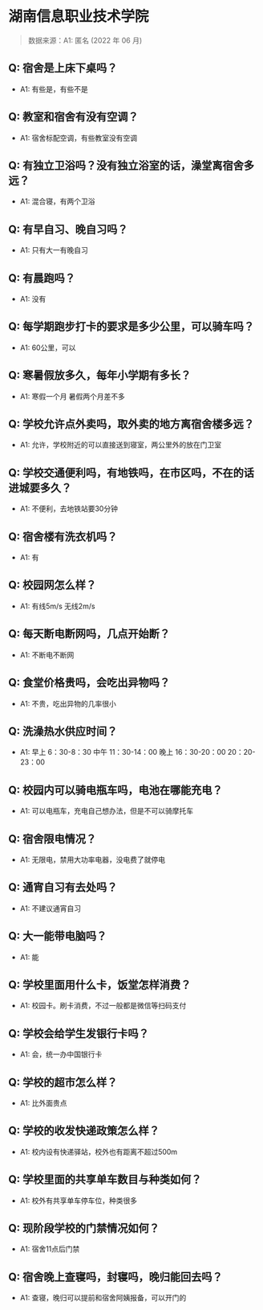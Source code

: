 # 湖南信息职业技术学院

> 数据来源：A1: 匿名 (2022 年 06 月)

## Q: 宿舍是上床下桌吗？

- A1: 有些是，有些不是

## Q: 教室和宿舍有没有空调？

- A1: 宿舍标配空调，有些教室没有空调

## Q: 有独立卫浴吗？没有独立浴室的话，澡堂离宿舍多远？

- A1: 混合寝，有两个卫浴

## Q: 有早自习、晚自习吗？

- A1: 只有大一有晚自习

## Q: 有晨跑吗？

- A1: 没有

## Q: 每学期跑步打卡的要求是多少公里，可以骑车吗？

- A1: 60公里，可以

## Q: 寒暑假放多久，每年小学期有多长？

- A1: 寒假一个月 暑假两个月差不多

## Q: 学校允许点外卖吗，取外卖的地方离宿舍楼多远？

- A1: 允许，学校附近的可以直接送到寝室，两公里外的放在门卫室

## Q: 学校交通便利吗，有地铁吗，在市区吗，不在的话进城要多久？

- A1: 不便利，去地铁站要30分钟

## Q: 宿舍楼有洗衣机吗？

- A1: 有

## Q: 校园网怎么样？

- A1: 有线5m/s 无线2m/s

## Q: 每天断电断网吗，几点开始断？

- A1: 不断电不断网

## Q: 食堂价格贵吗，会吃出异物吗？

- A1: 不贵，吃出异物的几率很小

## Q: 洗澡热水供应时间？

- A1: 早上 6：30-8：30
中午 11：30-14：00
晚上 
16：30-20：00
20：20-23：00

## Q: 校园内可以骑电瓶车吗，电池在哪能充电？

- A1: 可以电瓶车，充电自己想办法，但是不可以骑摩托车

## Q: 宿舍限电情况？

- A1: 无限电，禁用大功率电器，没电费了就停电

## Q: 通宵自习有去处吗？

- A1: 不建议通宵自习

## Q: 大一能带电脑吗？

- A1: 能

## Q: 学校里面用什么卡，饭堂怎样消费？

- A1: 校园卡。刷卡消费，不过一般都是微信等扫码支付

## Q: 学校会给学生发银行卡吗？

- A1: 会，统一办中国银行卡

## Q: 学校的超市怎么样？

- A1: 比外面贵点

## Q: 学校的收发快递政策怎么样？

- A1: 校内设有快递驿站，校外也有距离不超过500m

## Q: 学校里面的共享单车数目与种类如何？

- A1: 校外有共享单车停车位，种类很多

## Q: 现阶段学校的门禁情况如何？

- A1: 宿舍11点后门禁

## Q: 宿舍晚上查寝吗，封寝吗，晚归能回去吗？

- A1: 查寝，晚归可以提前和宿舍阿姨报备，可以开门的

